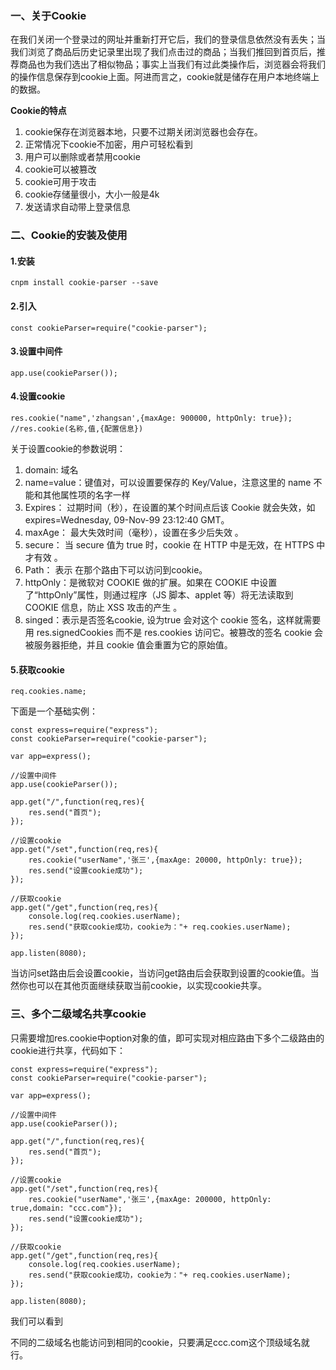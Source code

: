 ### 一、关于Cookie

在我们关闭一个登录过的网址并重新打开它后，我们的登录信息依然没有丢失；当我们浏览了商品后历史记录里出现了我们点击过的商品；当我们推回到首页后，推荐商品也为我们选出了相似物品；事实上当我们有过此类操作后，浏览器会将我们的操作信息保存到cookie上面。阿进而言之，cookie就是储存在用户本地终端上的数据。

**Cookie的特点**

1. cookie保存在浏览器本地，只要不过期关闭浏览器也会存在。
2. 正常情况下cookie不加密，用户可轻松看到
3. 用户可以删除或者禁用cookie
4. cookie可以被篡改
5. cookie可用于攻击
6. cookie存储量很小，大小一般是4k
7. 发送请求自动带上登录信息

### 二、Cookie的安装及使用

#### 1.安装

```
cnpm install cookie-parser --save
```

#### 2.引入

```
const cookieParser=require("cookie-parser");
```

#### 3.设置中间件

```
app.use(cookieParser());
```

#### 4.设置cookie

```
res.cookie("name",'zhangsan',{maxAge: 900000, httpOnly: true});
//res.cookie(名称,值,{配置信息})
```

关于设置cookie的参数说明：

1. domain: 域名  
2. name=value：键值对，可以设置要保存的 Key/Value，注意这里的 name 不能和其他属性项的名字一样 
3. Expires： 过期时间（秒），在设置的某个时间点后该 Cookie 就会失效，如 expires=Wednesday, 09-Nov-99 23:12:40 GMT。
4. maxAge： 最大失效时间（毫秒），设置在多少后失效 。
5. secure： 当 secure 值为 true 时，cookie 在 HTTP 中是无效，在 HTTPS 中才有效 。
6. Path： 表示 在那个路由下可以访问到cookie。
7. httpOnly：是微软对 COOKIE 做的扩展。如果在 COOKIE 中设置了“httpOnly”属性，则通过程序（JS 脚本、applet 等）将无法读取到COOKIE 信息，防止 XSS 攻击的产生 。
8. singed：表示是否签名cookie, 设为true 会对这个 cookie 签名，这样就需要用 res.signedCookies 而不是 res.cookies 访问它。被篡改的签名 cookie 会被服务器拒绝，并且 cookie 值会重置为它的原始值。

#### 5.获取cookie

```
req.cookies.name;
```


下面是一个基础实例：

```
const express=require("express");
const cookieParser=require("cookie-parser");

var app=express();

//设置中间件
app.use(cookieParser());

app.get("/",function(req,res){
	res.send("首页");
});

//设置cookie
app.get("/set",function(req,res){
	res.cookie("userName",'张三',{maxAge: 20000, httpOnly: true});
	res.send("设置cookie成功");
});

//获取cookie
app.get("/get",function(req,res){
	console.log(req.cookies.userName);
	res.send("获取cookie成功，cookie为："+ req.cookies.userName);
});

app.listen(8080);
```


当访问set路由后会设置cookie，当访问get路由后会获取到设置的cookie值。当然你也可以在其他页面继续获取当前cookie，以实现cookie共享。

### 三、多个二级域名共享cookie

只需要增加res.cookie中option对象的值，即可实现对相应路由下多个二级路由的cookie进行共享，代码如下：

```
const express=require("express");
const cookieParser=require("cookie-parser");

var app=express();

//设置中间件
app.use(cookieParser());

app.get("/",function(req,res){
	res.send("首页");
});

//设置cookie
app.get("/set",function(req,res){
	res.cookie("userName",'张三',{maxAge: 200000, httpOnly: true,domain: "ccc.com"});
	res.send("设置cookie成功");
});

//获取cookie
app.get("/get",function(req,res){
	console.log(req.cookies.userName);
	res.send("获取cookie成功，cookie为："+ req.cookies.userName);
});

app.listen(8080);
```

我们可以看到

不同的二级域名也能访问到相同的cookie，只要满足ccc.com这个顶级域名就行。